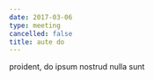 ```yaml
---
date: 2017-03-06
type: meeting
cancelled: false
title: aute do
---
```

proident, do ipsum nostrud nulla sunt